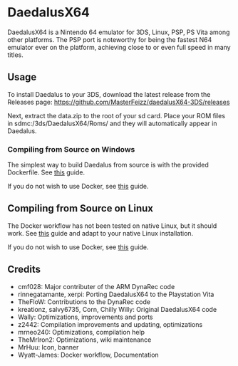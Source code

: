 # DaedalusX64
 
DaedalusX64 is a Nintendo 64 emulator for 3DS, Linux, PSP, PS Vita among other platforms. The PSP port is noteworthy for being the fastest N64 emulator ever on the platform, achieving close to or even full speed in many titles.
 
## Usage
 
To install Daedalus to your 3DS, download the latest release from the Releases page: https://github.com/MasterFeizz/daedalusX64-3DS/releases
 
Next, extract the data.zip to the root of your sd card. Place your ROM files in sdmc:/3ds/DaedalusX64/Roms/ and they will automatically appear in Daedalus.

### Compiling from Source on Windows

The simplest way to build Daedalus from source is with the provided Dockerfile. See [this](/BUILD_DOCKER_WSL2.md) guide.

If you do not wish to use Docker, see [this](/BUILD_WSL2.md) guide.

## Compiling from Source on Linux

The Docker workflow has not been tested on native Linux, but it should work. See [this](/BUILD_DOCKER_WSL2.md) guide and adapt to your native Linux installation.

If you do not wish to use Docker, see [this](/BUILD_UBUNTU.md) guide.

## Credits

- cmf028: Major contributer of the ARM DynaRec code
- rinnegatamante, xerpi: Porting DaedalusX64 to the Playstation Vita
- TheFloW: Contributions to the DynaRec code
- kreationz, salvy6735, Corn, Chilly Willy: Original DaedalusX64 code
- Wally: Optimizations, improvements and ports
- z2442: Compilation improvements and updating, optimizations
- mrneo240: Optimizations, compilation help
- TheMrIron2: Optimizations, wiki maintenance
- MrHuu: Icon, banner
- Wyatt-James: Docker workflow, Documentation
